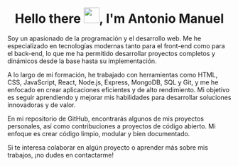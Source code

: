 <h1 align="center">Hello there <img src="https://media.giphy.com/media/hvRJCLFzcasrR4ia7z/giphy.gif" width="35">, I'm Antonio Manuel</h1>
                                                          
Soy un apasionado de la programación y el desarrollo web. Me he especializado en tecnologías modernas tanto para el front-end como para el back-end, lo que me ha permitido desarrollar proyectos completos y dinámicos desde la base hasta su implementación.

A lo largo de mi formación, he trabajado con herramientas como HTML, CSS, JavaScript, React, Node.js, Express, MongoDB, SQL y Git, y me he enfocado en crear aplicaciones eficientes y de alto rendimiento. Mi objetivo es seguir aprendiendo y mejorar mis habilidades para desarrollar soluciones innovadoras y de valor.

En mi repositorio de GitHub, encontrarás algunos de mis proyectos personales, así como contribuciones a proyectos de código abierto. Mi enfoque es crear código limpio, modular y bien documentado.

Si te interesa colaborar en algún proyecto o aprender más sobre mis trabajos, ¡no dudes en contactarme!
